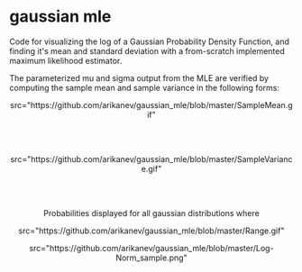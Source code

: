# gaussian mle

Code for visualizing the log of a Gaussian Probability Density Function, and finding it's mean and standard deviation with a from-scratch implemented maximum likelihood estimator. 

The parameterized mu and sigma output from the MLE are verified by computing the sample mean and sample variance in the following forms:

<p align="center"> src="https://github.com/arikanev/gaussian_mle/blob/master/SampleMean.gif" </p>

<br></br>
<p align="center"> src="https://github.com/arikanev/gaussian_mle/blob/master/SampleVariance.gif" </p>

<br> </br>
<p align="center"> Probabilities displayed for all gaussian distributions where </p>
<p align="center"> src="https://github.com/arikanev/gaussian_mle/blob/master/Range.gif" </p>

<p align="center"> src="https://github.com/arikanev/gaussian_mle/blob/master/Log-Norm_sample.png" </p>
